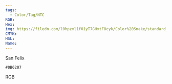 ```yaml
---
tags:
  - Color/Tag/NTC
RGB:
Hex:
img: https://filedn.com/l0hpzxl1f01yT7GHxtF8cyk/Color%20Snake/standard_csv_to_svg/%23/0B6207.svg
CMYK:
HSL:
Name:
---
```

San Felix
```palette
#0B6207
```
RGB

